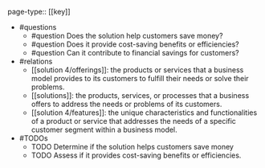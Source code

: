 page-type:: [[key]]
- #questions
	- #question Does the solution help customers save money?
	- #question Does it provide cost-saving benefits or efficiencies?
	- #question Can it contribute to financial savings for customers?
- #relations
	- [[solution 4/offerings]]: the products or services that a business model provides to its customers to fulfill their needs or solve their problems.
	- [[solutions]]: the products, services, or processes that a business offers to address the needs or problems of its customers.
	- [[solution 4/features]]: the unique characteristics and functionalities of a product or service that addresses the needs of a specific customer segment within a business model.
- #TODOs
	- TODO Determine if the solution helps customers save money
	- TODO  Assess if it provides cost-saving benefits or efficiencies.

